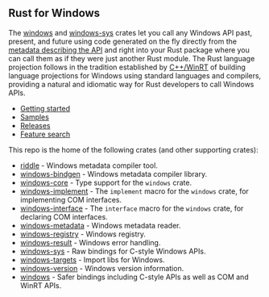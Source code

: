 ## Rust for Windows

The [windows](https://crates.io/crates/windows) and [windows-sys](https://crates.io/crates/windows-sys) crates let you call any Windows API past, present, and future using code generated on the fly directly from the [metadata describing the API](https://github.com/microsoft/windows-rs/tree/master/crates/libs/bindgen/default) and right into your Rust package where you can call them as if they were just another Rust module. The Rust language projection follows in the tradition established by [C++/WinRT](https://github.com/microsoft/cppwinrt) of building language projections for Windows using standard languages and compilers, providing a natural and idiomatic way for Rust developers to call Windows APIs.

* [Getting started](https://kennykerr.ca/rust-getting-started/)
* [Samples](https://github.com/microsoft/windows-rs/tree/master/crates/samples)  <!-- link to latest samples on repo -->
* [Releases](https://github.com/microsoft/windows-rs/releases)
* [Feature search](https://microsoft.github.io/windows-rs/features/)

This repo is the home of the following crates (and other supporting crates):

* [riddle](https://crates.io/crates/riddle) - Windows metadata compiler tool.
* [windows-bindgen](https://crates.io/crates/windows-bindgen) - Windows metadata compiler library.
* [windows-core](https://crates.io/crates/windows-core) - Type support for the `windows` crate.
* [windows-implement](https://crates.io/crates/windows-implement) - The `implement` macro for the `windows` crate, for implementing COM interfaces.
* [windows-interface](https://crates.io/crates/windows-interface) - The `interface` macro for the `windows` crate, for declaring COM interfaces.
* [windows-metadata](https://crates.io/crates/windows-metadata) - Windows metadata reader.
* [windows-registry](https://crates.io/crates/windows-registry) - Windows registry.
* [windows-result](https://crates.io/crates/windows-result) - Windows error handling.
* [windows-sys](https://crates.io/crates/windows-sys) - Raw bindings for C-style Windows APIs.
* [windows-targets](https://crates.io/crates/windows-targets) - Import libs for Windows.
* [windows-version](https://crates.io/crates/windows-version) - Windows version information.
* [windows](https://crates.io/crates/windows) - Safer bindings including C-style APIs as well as COM and WinRT APIs.
